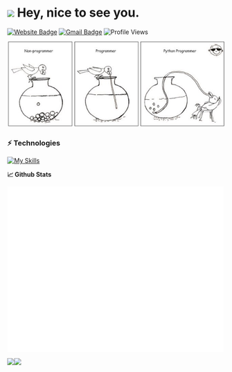 <h1><img src="https://emojis.slackmojis.com/emojis/images/1531849430/4246/blob-sunglasses.gif?1531849430" width="30"/> Hey, nice to see you.</h1>

[![Website Badge](https://img.shields.io/badge/Website-3b5998?style=flat-square&logo=google-chrome&logoColor=white)](https://ubisoft-potato.github.io/)
[![Gmail Badge](https://img.shields.io/badge/-1354250064mdzz@gmail.com-c14438?style=flat-square&logo=Gmail&logoColor=white&link=mailto:1354250064mdzz@gmail.com)](mailto:1354250064mdzz@gmail.com)
![Profile Views](https://komarev.com/ghpvc/?username=Ubisoft-potato&color=blue&label=PROFILE+VIEWS)

![Python Programmer](https://raw.githubusercontent.com/Ubisoft-potato/pic/master/py.jpg)


### ⚡ Technologies

[![My Skills](https://skillicons.dev/icons?i=linux,idea,vim,vscode,go,c,cpp,py,java,md,spring,git,kubernetes,docker,mysql,redis&perline=6)](https://skillicons.dev)


 <b>📈 Github Stats</b>

<img align="center" src="/github-metrics.svg" alt="Metrics" width="500">

<img height="137px" src="https://github-readme-stats.vercel.app/api?username=Ubisoft-potato&show_icons=true&hide_border=true&&count_private=true&include_all_commits=true&line_height=21&text_color=000&icon_color=000&bg_color=0,ea6161,ffc64d,fffc4d,52fa5a&theme=graywhite" /><!-- wi*quL3fcV --><img height="137px" src="https://github-readme-stats.vercel.app/api/top-langs/?username=Ubisoft-potato&show_icons=true&hide_border=true&layout=compact&langs_count=8&hide=vue,html,javascript,css&text_color=000&icon_color=fff&bg_color=0,52fa5a,4dfcff,c64dff&theme=graywhite"/>


